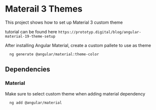 # Materail 3 Themes

This project shows how to set up Material 3 custom theme

tutorial can be found here `https://prototyp.digital/blog/angular-material-19-theme-setup`

After installing Angular Material, create a custom pallete to use as theme
```bash
  ng generate @angular/material:theme-color
```

## Dependencies
### Material
Make sure to select custom theme when adding material dependency

```bash
  ng add @angular/material
```
